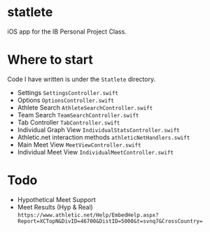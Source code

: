 # statlete

iOS app for the IB Personal Project Class.

# Where to start

Code I have written is under the `Statlete` directory.

+ Settings `SettingsController.swift`
+ Options `OptionsController.swift`
+ Athlete Search `AthleteSearchController.swift`
+ Team Search `TeamSearchController.swift`
+ Tab Controller `TabController.swift`
+ Individual Graph View `IndividualStatsController.swift`
+ Athletic.net interaction methods `athleticNetHandlers.swift`
+ Main Meet View `MeetViewController.swift`
+ Individual Meet View `IndividualMeetController.swift`

# Todo
+ Hypothetical Meet Support
+ Meet Results (Hyp & Real) `https://www.athletic.net/Help/EmbedHelp.aspx?Report=XCTopN&DivID=46700&DistID=5000&t=svnq7&CrossCountry=`
